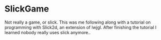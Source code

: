 SlickGame
=========

Not really a game, or slick. This was me following along with a tutorial on programming with Slick2d, an extension of lwjgl. After finishing the tutorial I learned nobody really uses slick anymore..
